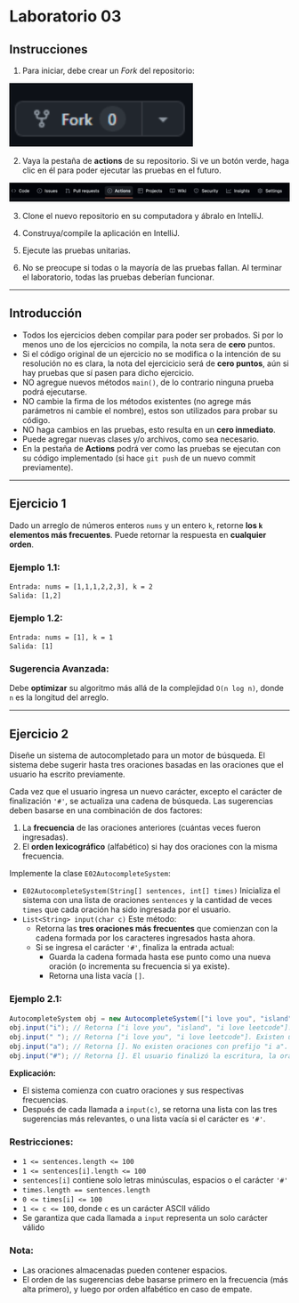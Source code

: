 # Laboratorio 03

## Instrucciones

1. Para iniciar, debe crear un *Fork* del repositorio:

![fork button](images/fork.png)

2. Vaya la pestaña de **actions** de su repositorio. Si ve un botón verde, haga clic en él para poder ejecutar las pruebas en el futuro.

![actions tab](images/actions.png)

3. Clone el nuevo repositorio en su computadora y ábralo en IntelliJ.

4. Construya/compile la aplicación en IntelliJ.

5. Ejecute las pruebas unitarias.

6. No se preocupe si todas o la mayoría de las pruebas fallan. Al terminar el laboratorio, todas las pruebas deberían funcionar.
___

## Introducción

- Todos los ejercicios deben compilar para poder ser probados. Si por lo menos uno de los ejercicios no compila, la nota sera de **cero** puntos.
- Si el código original de un ejercicio no se modifica o la intención de su resolución no es clara, la nota del ejercicicio será de **cero puntos**, aún si hay pruebas que sí pasen para dicho ejercicio.
- NO agregue nuevos métodos `main()`, de lo contrario ninguna prueba podrá ejecutarse.
- NO cambie la firma de los métodos existentes (no agrege más parámetros ni cambie el nombre), estos son utilizados para probar su código.
- NO haga cambios en las pruebas, esto resulta en un **cero inmediato**.
- Puede agregar nuevas clases y/o archivos, como sea necesario.
- En la pestaña de **Actions** podrá ver como las pruebas se ejecutan con su código implementado (si hace `git push` de un nuevo commit previamente).
___

## Ejercicio 1

Dado un arreglo de números enteros `nums` y un entero `k`, retorne **los `k` elementos más frecuentes**. Puede retornar la respuesta en **cualquier orden**.

### Ejemplo 1.1:

```shell
Entrada: nums = [1,1,1,2,2,3], k = 2
Salida: [1,2]
```

### Ejemplo 1.2:

```shell
Entrada: nums = [1], k = 1
Salida: [1]
```

### Sugerencia Avanzada:

Debe **optimizar** su algoritmo más allá de la complejidad `O(n log n)`, donde `n` es la longitud del arreglo.

___

## Ejercicio 2

Diseñe un sistema de autocompletado para un motor de búsqueda. El sistema debe sugerir hasta tres oraciones basadas en las oraciones que el usuario ha escrito previamente.

Cada vez que el usuario ingresa un nuevo carácter, excepto el carácter de finalización `'#'`, se actualiza una cadena de búsqueda. Las sugerencias deben basarse en una combinación de dos factores:

1. La **frecuencia** de las oraciones anteriores (cuántas veces fueron ingresadas).
2. El **orden lexicográfico** (alfabético) si hay dos oraciones con la misma frecuencia.

Implemente la clase `E02AutocompleteSystem`:

- `E02AutocompleteSystem(String[] sentences, int[] times)` Inicializa el sistema con una lista de oraciones `sentences` y la cantidad de veces `times` que cada oración ha sido ingresada por el usuario.
- `List<String> input(char c)` Este método:
    - Retorna las **tres oraciones más frecuentes** que comienzan con la cadena formada por los caracteres ingresados hasta ahora.
    - Si se ingresa el carácter `'#'`, finaliza la entrada actual:
        - Guarda la cadena formada hasta ese punto como una nueva oración (o incrementa su frecuencia si ya existe).
        - Retorna una lista vacía `[]`.

### Ejemplo 2.1:

```java
AutocompleteSystem obj = new AutocompleteSystem(["i love you", "island", "iroman", "i love leetcode"], [5, 3, 2, 2]);
obj.input("i"); // Retorna ["i love you", "island", "i love leetcode"]. Existen cuatro oraciones con prefijo "i". Entre ellas, "ironman" e "i love leetcode" tiene la misma frecuencia. Dado que ' ' tiene código ASCII de 32 y 'r' tiene código ASCII code 114, "i love leetcode" debería ser retornado en frente de "ironman". Además, solo es necesario retornar las top 3 oraciones más frecuentes, así que "ironman" será ignorada.
obj.input(" "); // Retorna ["i love you", "i love leetcode"]. Existen únicamente dos oraciones con prefijo "i ".
obj.input("a"); // Retorna []. No existen oraciones con prefijo "i a".
obj.input("#"); // Retorna []. El usuario finalizó la escritura, la oración "i a" debería ser almacenada en el sistema. Dicha entrada será contada como una nueva búsqueda.
```

**Explicación:**

- El sistema comienza con cuatro oraciones y sus respectivas frecuencias.
- Después de cada llamada a `input(c)`, se retorna una lista con las tres sugerencias más relevantes, o una lista vacía si el carácter es `'#'`.

### Restricciones:

- `1 <= sentences.length <= 100`
- `1 <= sentences[i].length <= 100`
- `sentences[i]` contiene solo letras minúsculas, espacios o el carácter `'#'`
- `times.length == sentences.length`
- `0 <= times[i] <= 100`
- `1 <= c <= 100`, donde `c` es un carácter ASCII válido
- Se garantiza que cada llamada a `input` representa un solo carácter válido

### Nota:

- Las oraciones almacenadas pueden contener espacios.
- El orden de las sugerencias debe basarse primero en la frecuencia (más alta primero), y luego por orden alfabético en caso de empate.